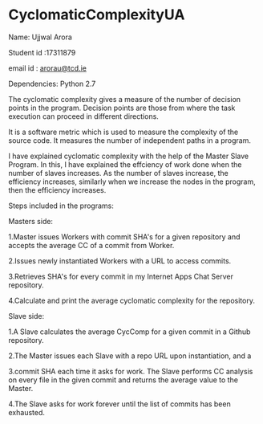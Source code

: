 # CyclomaticComplexityUA

Name: Ujjwal Arora

Student id :17311879

email id : arorau@tcd.ie

Dependencies: Python 2.7

The cyclomatic complexity gives a measure of the number of decision points in the program. Decision points are those from where the task execution can proceed in different directions.

It is a software metric which is used to measure the complexity of the source code. It measures the number of independent paths in a program.

I have explained cyclomatic complexity with the help of the Master Slave Program. In this, I have explained the effciency of work done when the number of slaves increases. As the number of slaves increase, the efficiency increases, similarly when we increase the nodes in the program, then the efficiency increases.

Steps included in the programs:

Masters side:

1.Master issues Workers with commit SHA's for a given repository and accepts the average CC of a commit from Worker.

2.Issues newly instantiated Workers with a URL to access commits.

3.Retrieves SHA's for every commit in my Internet Apps Chat Server repository.

4.Calculate and print the average cyclomatic complexity for the repository.


Slave side:

1.A Slave calculates the average CycComp for a given commit in a Github repository.

2.The Master issues each Slave with a repo URL upon instantiation, and a

3.commit SHA each time it asks for work. The Slave performs CC analysis on every file in the given commit and returns the average value to the Master.

4.The Slave asks for work forever until the list of commits has been exhausted.
